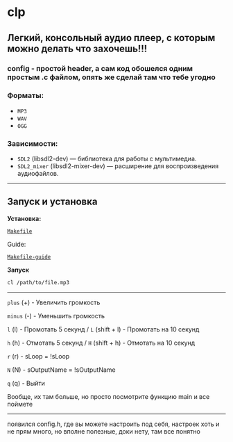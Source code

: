 # clp

## Легкий, консольный аудио плеер, с которым можно делать что захочешь!!! 
### config - простой header, а сам код обошелся одним простым .c файлом, опять же сделай там что тебе угодно

### Форматы:
- `MP3`
- `WAV`
- `OGG`

### Зависимости:

- `SDL2` (libsdl2-dev) — библиотека для работы с мультимедиа.
- `SDL2_mixer` (libsdl2-mixer-dev) — расширение для воспроизведения аудиофайлов.

___

## Запуск и установка
**Установка:**

[`Makefile`](Makefile)

Guide:

[`Makefile-guide`](ins/makefile-dc.md)

**Запуск**

```bash
cl /path/to/file.mp3
```

___

`plus` (+) - Увеличить громкость 

`minus` (-) - Уменьшить громкость 

`l` (l) - Промотать 5 секунд   /    `L` (shift + l) - Промотать на 10 секунд

`h` (h) - Отмотать 5 секунд   /    `H` (shift + h) - Отмотать на 10 секунд

`r` (r) - sLoop = !sLoop

`N` (N) - sOutputName = !sOutputName 

`q` (q) - Выйти

Вообще, их там больше, но просто посмотрите функцию main и все поймете

___

появился config.h, где вы можете настроить под себя, настроек хоть и не прям много, но вполне полезные, доки нету, там все понятно

